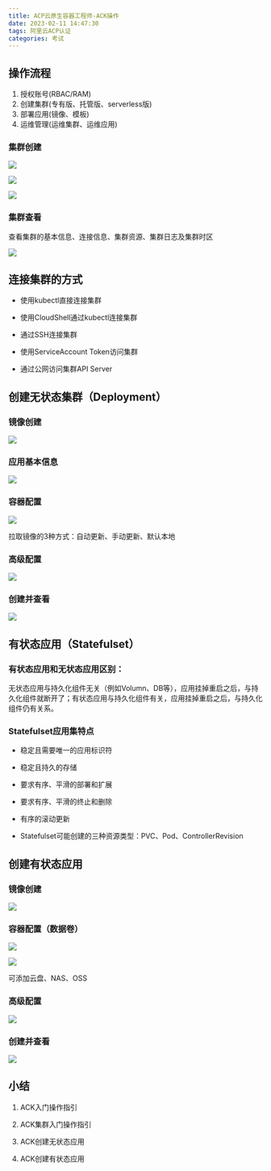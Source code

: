 ```yaml
---
title: ACP云原生容器工程师-ACK操作
date: 2023-02-11 14:47:30
tags: 阿里云ACP认证
categories: 考试
---
```


## 操作流程

1. 授权账号(RBAC/RAM)
2. 创建集群(专有版、托管版、serverless版)
3. 部署应用(镜像、模板)
4. 运维管理(运维集群、运维应用)

### 集群创建

![](https://raw.githubusercontent.com/ErYoung2/imgbed/master/2023/02/11-14-53-00-ji1.png)

![](https://raw.githubusercontent.com/ErYoung2/imgbed/master/2023/02/11-14-53-10-ji2.png)

![](https://raw.githubusercontent.com/ErYoung2/imgbed/master/2023/02/11-14-53-31-ji4.png)

### 集群查看

查看集群的基本信息、连接信息、集群资源、集群日志及集群时区

![](https://raw.githubusercontent.com/ErYoung2/imgbed/master/2023/02/11-14-53-47-ji5.png)

## 连接集群的方式

- 使用kubectl直接连接集群

- 使用CloudShell通过kubectl连接集群

- 通过SSH连接集群

- 使用ServiceAccount Token访问集群

- 通过公网访问集群API Server

## 创建无状态集群（Deployment）

### 镜像创建

![](https://raw.githubusercontent.com/ErYoung2/imgbed/master/2023/02/11-14-54-01-wu1.png)

### 应用基本信息

![](https://raw.githubusercontent.com/ErYoung2/imgbed/master/2023/02/11-14-54-14-wu2.png)

### 容器配置

![](https://raw.githubusercontent.com/ErYoung2/imgbed/master/2023/02/11-14-54-36-wu3.png)

拉取镜像的3种方式：自动更新、手动更新、默认本地

### 高级配置

![](https://raw.githubusercontent.com/ErYoung2/imgbed/master/2023/02/11-14-54-50-wu4.png)

### 创建并查看

![](https://raw.githubusercontent.com/ErYoung2/imgbed/master/2023/02/11-14-54-59-wu5.png)

## 有状态应用（Statefulset）

### 有状态应用和无状态应用区别：

无状态应用与持久化组件无关（例如Volumn、DB等），应用挂掉重启之后，与持久化组件就断开了；有状态应用与持久化组件有关，应用挂掉重启之后，与持久化组件仍有关系。

### Statefulset应用集特点

- 稳定且需要唯一的应用标识符

- 稳定且持久的存储

- 要求有序、平滑的部署和扩展

- 要求有序、平滑的终止和删除

- 有序的滚动更新

- Statefulset可能创建的三种资源类型：PVC、Pod、ControllerRevision

## 创建有状态应用

### 镜像创建

![](https://raw.githubusercontent.com/ErYoung2/imgbed/master/2023/02/11-14-55-23-you1.png)

### 容器配置（数据卷）

![](https://raw.githubusercontent.com/ErYoung2/imgbed/master/2023/02/11-14-55-33-you2.png)

![](https://raw.githubusercontent.com/ErYoung2/imgbed/master/2023/02/11-14-55-43-you3.png)

可添加云盘、NAS、OSS

### 高级配置

![](https://raw.githubusercontent.com/ErYoung2/imgbed/master/2023/02/11-14-55-55-you4.png)

### 创建并查看

![](https://raw.githubusercontent.com/ErYoung2/imgbed/master/2023/02/11-14-56-03-you5.png)

## 小结

1. ACK入门操作指引

2. ACK集群入门操作指引

3. ACK创建无状态应用

4. ACK创建有状态应用
